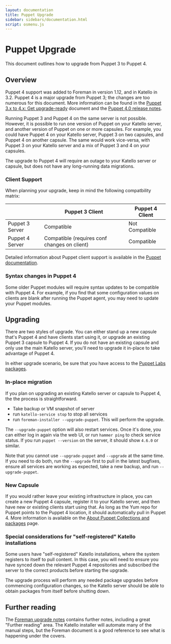 ```yaml
---
layout: documentation
title: Puppet Upgrade
sidebar: sidebars/documentation.html
script: osmenu.js
---
```


# Puppet Upgrade

This document outlines how to upgrade from Puppet 3 to Puppet 4.

##  Overview

Puppet 4 support was added to Foreman in version 1.12, and in Katello in 3.2.
Puppet 4 is a major upgrade from Puppet 3; the changes are too numerous for
this document. More information can be found in the [Puppet 3.x to 4.x: Get
upgrade-ready](https://docs.puppet.com/puppet/latest/reference/upgrade_major_pre.html)
document and the [Puppet 4.0 release
notes](https://docs.puppet.com/puppet/4.0/reference/release_notes.html).

Running Puppet 3 and Puppet 4 on the same server is not possible. However, it
is possible to run one version of Puppet on your Katello server, and another
version of Puppet on one or more capsules. For example, you could have Puppet 4
on your Katello server, Puppet 3 on two capsules, and Puppet 4 on another
capsule. The same would work vice-versa, with Puppet 3 on your Katello server
and a mix of Puppet 3 and 4 on your capsules.

The upgrade to Puppet 4 will require an outage to your Katello server or
capsule, but does not have any long-running data migrations.

### Client Support

When planning your upgrade, keep in mind the following compatbility matrix:

|                 | Puppet 3 Client  |  Puppet 4 Client |
|-----------------|------------------|------------------|
| Puppet 3 Server | Compatible       | Not Compatible   |
| Puppet 4 Server | Compatible (requires conf changes on client)   | Compatible       |

Detailed information about Puppet client support is available in the [Puppet
documentation](https://docs.puppet.com/puppet/4.0/reference/upgrade_agent.html).

### Syntax changes in Puppet 4

Some older Puppet modules will require syntax updates to be compatible with
Puppet 4. For example, if you find that some configuration values on clients
are blank after running the Puppet agent, you may need to update your Puppet
modules.

##  Upgrading

There are two styles of upgrade. You can either stand up a new capsule that's
Puppet 4 and have clients start using it, or upgrade an existing Puppet 3
capsule to Puppet 4. If you do not have an existing capsule and only use the
main Katello server, you'll need to upgrade it in-place to take advantage of
Puppet 4.

In either upgrade scenario, be sure that you have access to the [Puppet Labs
packages](https://docs.puppet.com/puppet/4.6/reference/puppet_collections.html).

###  In-place migration

If you plan on upgrading an existing Katello server or capsule to Puppet 4, the
the process is straightforward.

* Take backup or VM snapshot of server
* run `katello-service stop` to stop all services
* run `foreman-installer --upgrade-puppet`. This will perform the upgrade.

The `--upgrade-puppet` option will also restart services. Once it's done, you
can either log in again via the web UI, or run `hammer ping` to check service
status. If you run `puppet --version` on the server, it should show `4.6.0` or
similar.

Note that you cannot use `--upgrade-puppet` and `--upgrade` at the same time.
If you need to do both, run the `--upgrade` first to pull in the latest
bugfixes, ensure all services are working as expected, take a new backup, and
run `--upgrade-puppet`.

###  New Capsule

If you would rather leave your existing infrastructure in place, you can create
a new Puppet 4 capsule, register it to your Katello server, and then have new
or existing clients start using that. As long as the Yum repo for Puppet points
to the Puppet 4 location, it should automatically pull in Puppet 4. More
information is available on the [About Puppet Collections and
packages](https://docs.puppet.com/puppet/4.6/reference/puppet_collections.html)
page.

###  Special considerations for "self-registered" Katello installations

Some users have "self-registered" Katello installations, where the system
registers to itself to pull content. In this case, you will need to ensure you
have synced down the relevant Puppet 4 repositories and subscribed the server
to the correct products before starting the upgrade.

The upgrade process will perform any needed package upgrades before commencing
configuration changes, so the Katello server should be able to obtain packages
from itself before shutting down.

##  Further reading

The [Foreman upgrade
notes](http://projects.theforeman.org/projects/foreman/wiki/Upgrading_from_Puppet_3_to_4)
contains further notes, including a great "Further reading" area. The Katello
installer will automate many of the manual steps, but the Foreman document is a
good reference to see what is happening under the covers.

